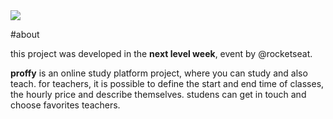 <img width="auto" src="https://github.com/gabriellemoreira/proffy/blob/master/public/images/proffy.png">

#about

this project was developed in the <strong>next level week</strong>, event by @rocketseat.

<strong>proffy</strong> is an online study platform project, where you can study and also teach. for teachers, it is possible to define the start and end time of classes, the hourly price and describe themselves. studens can get in touch and choose favorites teachers.
